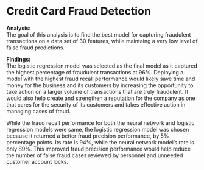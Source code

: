 # Credit Card Fraud Detection

**Analysis:**<br>
The goal of this analysis is to find the best model for capturing fraudulent transactions on a data set of 30 features, while maintaing a very low level of false fraud predictions.


**Findings:**<br>
The logistic regression model was selected as the final model as it captured the highest percentage of fraudulent transactions at 96%. Deploying a model with the highest fraud recall performance would likely save time and money for the business and its customers by increasing the opportunity to take action on a larger volume of transactions that are truly fraudulent. It would also help create and strengthen a reputation for the company as one that cares for the security of its customers and takes effective action in managing cases of fraud.  

While the fraud recall performance for both the neural network and logistic regression models were same, the logistic regression model was chosen because it returned a better fraud precision performance, by 5% percentage points. Its rate is 94%, while the neural network model’s rate is only 89%. This improved fraud precision performance would help reduce the number of false fraud cases reviewed by personnel and unneeded  customer account locks.


